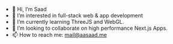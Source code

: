 - 👋 Hi, I’m Saad
- 👀 I’m interested in full-stack web & app development
- 🌱 I’m currently learning ThreeJS and WebGL.
- 💞️ I’m looking to collaborate on high performance Next.js Apps. 
- 📫 How to reach me: mail@aasaad.me

<!---
xosaad/xosaad is a ✨ special ✨ repository because its `README.md` (this file) appears on your GitHub profile.
You can click the Preview link to take a look at your changes.
--->
